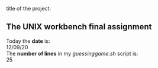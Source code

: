 title of the project:  
## The UNIX workbench final assignment  
Today the **date** is:  
12/09/20
<br/>The **number of lines** in my *guessinggame.sh* script is:  
25
